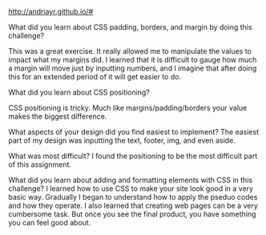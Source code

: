 http://andriayr.github.io/#


What did you learn about CSS padding, borders, and margin by doing this challenge?

This was a great exercise. It really allowed me to manipulate the values to impact what my margins did. I learned that it is difficult to gauge how much a margin will move just by inputting numbers, and I imagine that after doing this for an extended period of it will get easier to do.

What did you learn about CSS positioning?

CSS positioning is tricky. Much like margins/padding/borders your value makes the biggest difference.

What aspects of your design did you find easiest to implement? The easiest part of my design was inputting the text, footer, img, and even aside.

What was most difficult? I found the positioning to be the most difficult part of this assignment.

What did you learn about adding and formatting elements with CSS in this challenge? I learned how to use CSS to make your site look good in a very basic way. Gradually I began to understand how to apply the pseduo codes and how they operate. I also learned that creating web pages can be a very cumbersome task. But once you see the final product, you have something you can feel good about.
